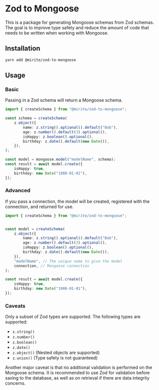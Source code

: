 # Zod to Mongoose

This is a package for generating Mongoose schemas from Zod schemas. The goal is to improve type safety and reduce the amount of code that needs to be written when working with Mongoose.

## Installation

```bash
yarn add @mirite/zod-to-mongoose
```

## Usage

### Basic

Passing in a Zod schema will return a Mongoose schema.
```typescript
import { createSchema } from "@mirite/zod-to-mongoose";

const schema = createSchema(
    z.object({
        name: z.string().optional().default("Bob"),
        age: z.number().default(3).optional(),
        isHappy: z.boolean().optional(),
        birthday: z.date().default(new Date()),
    }),
);

const model = mongoose.model("modelName", schema);
const result = await model.create({
    isHappy: true,
    birthday: new Date("1980-01-01"),
});
````

### Advanced
If you pass a connection, the model will be created, registered with the connection, and returned for use.
```typescript
import { createSchema } from "@mirite/zod-to-mongoose";


const model = createSchema(
    z.object({
        name: z.string().optional().default("Bob"),
        age: z.number().default(3).optional(),
        isHappy: z.boolean().optional(),
        birthday: z.date().default(new Date()),
    }),
    "modelName", // The unique name to give the model
    connection, // Mongoose connection
);

const result = await model.create({
    isHappy: true,
    birthday: new Date("1980-01-01"),
});
```

### Caveats
Only a subset of Zod types are supported. The following types are supported:
- `z.string()`
- `z.number()`
- `z.boolean()`
- `z.date()`
- `z.object()` (Nested objects are supported)
- `z.union()` (Type safety is not guaranteed)

Another major caveat is that no additional validation is performed on the Mongoose schema. It is recommended to use Zod for validation before saving to the database, as well as on retrieval if there are data integrity concerns.
